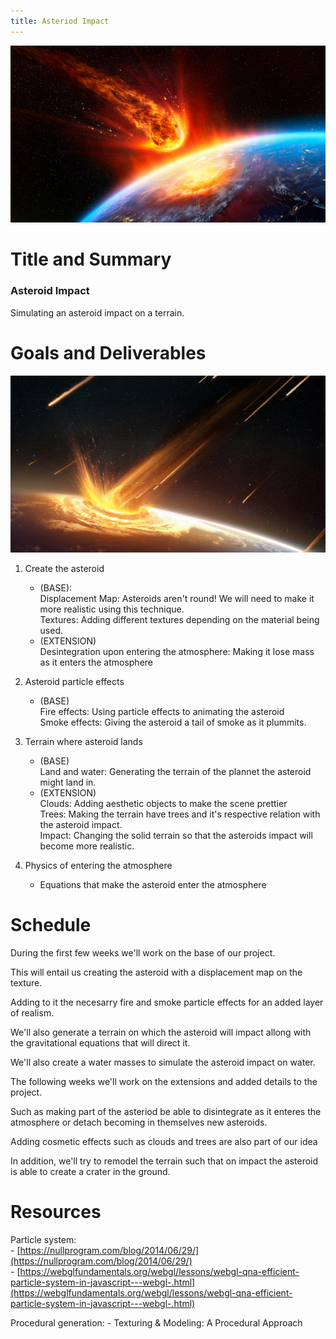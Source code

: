 ```yaml
---
title: Asteriod Impact
---
```


![Asteroid](images/asteroid_falling2.jpg)

# Title and Summary

### Asteroid Impact

Simulating an asteroid impact on a terrain. 

# Goals and Deliverables

![Impact](images/asteroid_impact1.jpg)

1. Create the asteroid
    - (BASE): <br> 
        Displacement Map: Asteroids aren't round! We will need to make it more realistic using this technique. <br>
        Textures: Adding different textures depending on the material being used.
    - (EXTENSION) <br>
        Desintegration upon entering the atmosphere: Making it lose mass as it enters the atmosphere  


2. Asteroid particle effects
    - (BASE) <br>
        Fire effects: Using particle effects to animating the asteroid <br>
        Smoke effects: Giving the asteroid a tail of smoke as it plummits.


3. Terrain where asteroid lands
    - (BASE) <br>
        Land and water: Generating the terrain of the plannet the asteroid might land in. 
    - (EXTENSION) <br>
        Clouds: Adding aesthetic objects to make the scene prettier <br>
        Trees: Making the terrain have trees and it's respective relation with the asteroid impact. <br>
        Impact: Changing the solid terrain so that the asteroids impact will become more realistic.


4. Physics of entering the atmosphere 
    - Equations that make the asteroid enter the atmosphere 

# Schedule

During the first few weeks we'll work on the base of our project. 

This will entail us creating the asteroid with a displacement map on the texture. 

Adding to it the necesarry fire and smoke particle effects for an added layer of realism. 

We'll also generate a terrain on which the asteroid will impact allong with the gravitational equations that will direct it. 

We'll also create a water masses to simulate the asteroid impact on water.

The following weeks we'll work on the extensions and added details to the project. 

Such as making part of the asteriod be able to disintegrate as it enteres the atmosphere or detach becoming in themselves new asteroids.

Adding cosmetic effects such as clouds and trees are also part of our idea

In addition, we'll try to remodel the terrain such that on impact the asteroid is able to create a crater in the ground.


# Resources

Particle system:  
    - [https://nullprogram.com/blog/2014/06/29/](https://nullprogram.com/blog/2014/06/29/)  
    - [https://webglfundamentals.org/webgl/lessons/webgl-qna-efficient-particle-system-in-javascript---webgl-.html](https://webglfundamentals.org/webgl/lessons/webgl-qna-efficient-particle-system-in-javascript---webgl-.html)  

Procedural generation:
    - Texturing & Modeling: A Procedural Approach



